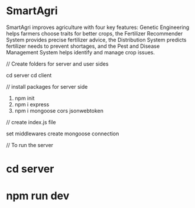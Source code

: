 # SmartAgri

SmartAgri improves agriculture with four key features: Genetic Engineering helps farmers choose traits for better crops, the Fertilizer Recommender System provides precise fertilizer advice, the Distribution System predicts fertilizer needs to prevent shortages, and the Pest and Disease Management System helps identify and manage crop issues.

// Create folders for server and user sides

cd server
cd client

// install packages for server side

1. npm init
2. npm i express
3. npm i mongoose cors jsonwebtoken

// create index.js file

set middlewares
create mongoose connection

// To run the server

# cd server
# npm run dev
